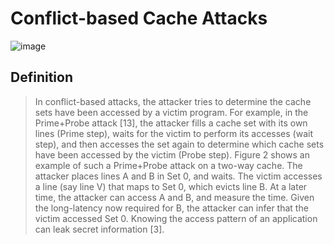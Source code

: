 # Conflict-based Cache Attacks
![image](https://user-images.githubusercontent.com/67637935/125395303-fa393080-e3e5-11eb-9e13-7f016c77af17.png)
## Definition
> In conflict-based attacks, the attacker tries to determine the cache sets have been accessed by a victim program. For example, in the Prime+Probe attack [13], the attacker fills a cache set with its own lines (Prime step), waits for the victim to perform its accesses (wait step), and then accesses the set again to determine which cache sets have been accessed by the victim (Probe step). Figure 2 shows an example of such a Prime+Probe attack on a two-way cache. The attacker places lines A and B in Set 0, and waits. The victim accesses a line (say line V) that maps to Set 0, which evicts line B. At a later time, the attacker can access A and B, and measure the time. Given the long-latency now required for B, the attacker can infer that the victim accessed Set 0. Knowing the access pattern of an application can leak secret information [3].
